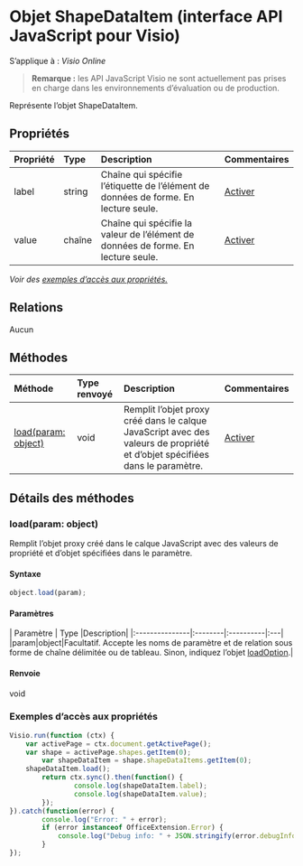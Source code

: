 # <a name="shapedataitem-object-javascript-api-for-visio"></a>Objet ShapeDataItem (interface API JavaScript pour Visio)

S’applique à : _Visio Online_
>**Remarque :** les API JavaScript Visio ne sont actuellement pas prises en charge dans les environnements d’évaluation ou de production.

Représente l’objet ShapeDataItem.

## <a name="properties"></a>Propriétés

| Propriété     | Type   |Description| Commentaires|
|:---------------|:--------|:----------|:---|
|label|string|Chaîne qui spécifie l’étiquette de l’élément de données de forme. En lecture seule.|[Activer](https://github.com/OfficeDev/office-js-docs/issues/new?title=Visio-shapeDataItem-label)|
|value|chaîne|Chaîne qui spécifie la valeur de l’élément de données de forme. En lecture seule.|[Activer](https://github.com/OfficeDev/office-js-docs/issues/new?title=Visio-shapeDataItem-value)|

_Voir des [exemples d’accès aux propriétés.](#property-access-examples)_

## <a name="relationships"></a>Relations
Aucun


## <a name="methods"></a>Méthodes

| Méthode           | Type renvoyé    |Description| Commentaires|
|:---------------|:--------|:----------|:---|
|[load(param: object)](#loadparam-object)|void|Remplit l’objet proxy créé dans le calque JavaScript avec des valeurs de propriété et d’objet spécifiées dans le paramètre.|[Activer](https://github.com/OfficeDev/office-js-docs/issues/new?title=Visio-shapeDataItem-load)|

## <a name="method-details"></a>Détails des méthodes


### <a name="loadparam-object"></a>load(param: object)
Remplit l’objet proxy créé dans le calque JavaScript avec des valeurs de propriété et d’objet spécifiées dans le paramètre.

#### <a name="syntax"></a>Syntaxe
```js
object.load(param);
```

#### <a name="parameters"></a>Paramètres
| Paramètre    | Type   |Description|
|:---------------|:--------|:----------|:---|
|param|object|Facultatif. Accepte les noms de paramètre et de relation sous forme de chaîne délimitée ou de tableau. Sinon, indiquez l’objet [loadOption](loadoption.md).|

#### <a name="returns"></a>Renvoie
void
### <a name="property-access-examples"></a>Exemples d’accès aux propriétés
```js
Visio.run(function (ctx) { 
    var activePage = ctx.document.getActivePage();
    var shape = activePage.shapes.getItem(0);
        var shapeDataItem = shape.shapeDataItems.getItem(0);
    shapeDataItem.load();
        return ctx.sync().then(function() {
                console.log(shapeDataItem.label);
                console.log(shapeDataItem.value);
        });
}).catch(function(error) {
        console.log("Error: " + error);
        if (error instanceof OfficeExtension.Error) {
            console.log("Debug info: " + JSON.stringify(error.debugInfo));
        }
});
```
